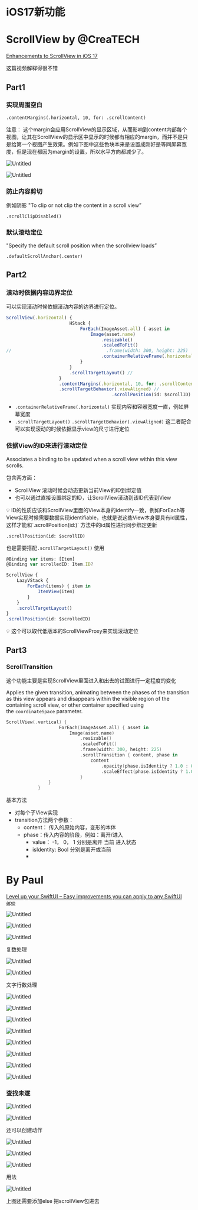 # iOS17新功能

# ScrollView by @CreaTECH

[Enhancements to ScrollView in iOS 17](https://www.youtube.com/watch?v=8YHbhSmiKwU)

这篇视频解释得很不错

## Part1

### 实现周围空白

`.contentMargins(.horizontal, 10, for: .scrollContent)`

注意： 这个margin会应用ScrollView的显示区域，从而影响到content内部每个视图，让其在ScrollView的显示区中显示的时候都有相应的margin，而并不是只是给第一个视图产生效果。例如下图中这些色块本来是设置成刚好是等同屏幕宽度，但是现在都因为margin的设置，所以水平方向都减少了。

![Untitled](iOS17%E6%96%B0%E5%8A%9F%E8%83%BD%203c4d7b68ef254828a7d22e511c235dc9/Untitled.png)

![Untitled](iOS17%E6%96%B0%E5%8A%9F%E8%83%BD%203c4d7b68ef254828a7d22e511c235dc9/Untitled%201.png)

### 防止内容剪切

例如阴影 "To clip or not clip the content in a scroll view”

`.scrollClipDisabled()`

### 默认滚动定位

"Specify the default scroll position when the scrollview loads”

`.defaultScrollAnchor(.center)`

## Part2

### 滚动时依据内容边界定位

可以实现滚动时候依据滚动内容的边界进行定位。

```jsx
ScrollView(.horizontal) {
                        HStack {
                            ForEach(ImageAsset.all) { asset in
                                Image(asset.name)
                                    .resizable()
                                    .scaledToFit()
//                                    .frame(width: 300, height: 225)
                                    .containerRelativeFrame(.horizontal)
                            }
                        }
                        .scrollTargetLayout() //
                    }
                    .contentMargins(.horizontal, 10, for: .scrollContent)
                    .scrollTargetBehavior(.viewAligned) //
										.scrollPosition(id: $scrollID) //绑定当前位置到id
```

- `.containerRelativeFrame(.horizontal)` 实现内容和容器宽度一直，例如屏幕宽度
- `.scrollTargetLayout()`  `.scrollTargetBehavior(.viewAligned)` 这二者配合可以实现滚动的时候依据显示view的尺寸进行定位

### 依据View的ID来进行滚动定位

Associates a binding to be updated when a scroll view within this view scrolls.

包含两方面：

- ScrollView 滚动时候会动态更新当前View的ID到绑定值
- 也可以通过直接设置绑定的ID，让ScrollView滚动到该ID代表到View

<aside>
💡 ID的性质应该和ScrollView里面的View本身的identify一致，例如ForEach等View实现时候需要数据实现identifiable，也就是说这些View本身要具有id属性，这样才能和`.scrollPosition(id:)` 方法中的id属性进行同步绑定更新

</aside>

`.scrollPosition(id: $scrollID)`

也是需要搭配`.scrollTargetLayout()`  使用

```jsx
@Binding var items: [Item]
@Binding var scrolledID: Item.ID?

ScrollView {
    LazyVStack {
        ForEach(items) { item in
            ItemView(item)
        }
    }
    .scrollTargetLayout()
}
.scrollPosition(id: $scrolledID)
```

<aside>
💡 这个可以取代低版本的ScrollViewProxy来实现滚动定位

</aside>

## Part3

### ScrollTransition

这个功能主要是实现ScrollView里面进入和出去的试图进行一定程度的变化

Applies the given transition, animating between the phases of the transition as this view appears and disappears within the visible region of the containing scroll view, or other container specified using the `coordinateSpace` parameter.

```swift
ScrollView(.vertical) {
                    ForEach(ImageAsset.all) { asset in
                        Image(asset.name)
                            .resizable()
                            .scaledToFit()
                            .frame(width: 300, height: 225)
                            .scrollTransition { content, phase in
                                content
                                    .opacity(phase.isIdentity ? 1.0 : 0.3)
                                    .scaleEffect(phase.isIdentity ? 1.0 : 0.3)
                            }
                }
            }
```

基本方法

- 对每个子View实现
- transition方法两个参数：
    - content： 传入的原始内容，变形的本体
    - phase：传入内容的阶段，例如：离开/进入
        - value： -1， 0， 1 分别是离开 当前 进入状态
        - isIdentity: Bool  分别是离开或当前
        - 
        

# By Paul

[Level up your SwiftUI – Easy improvements you can apply to any SwiftUI app](https://www.youtube.com/watch?v=l7eut-nYIUc&t=524s)

![Untitled](iOS17%E6%96%B0%E5%8A%9F%E8%83%BD%203c4d7b68ef254828a7d22e511c235dc9/Untitled%202.png)

![Untitled](iOS17%E6%96%B0%E5%8A%9F%E8%83%BD%203c4d7b68ef254828a7d22e511c235dc9/Untitled%203.png)

![Untitled](iOS17%E6%96%B0%E5%8A%9F%E8%83%BD%203c4d7b68ef254828a7d22e511c235dc9/Untitled%204.png)

复数处理

![Untitled](iOS17%E6%96%B0%E5%8A%9F%E8%83%BD%203c4d7b68ef254828a7d22e511c235dc9/Untitled%205.png)

![Untitled](iOS17%E6%96%B0%E5%8A%9F%E8%83%BD%203c4d7b68ef254828a7d22e511c235dc9/Untitled%206.png)

文字行数处理

![Untitled](iOS17%E6%96%B0%E5%8A%9F%E8%83%BD%203c4d7b68ef254828a7d22e511c235dc9/Untitled%207.png)

![Untitled](iOS17%E6%96%B0%E5%8A%9F%E8%83%BD%203c4d7b68ef254828a7d22e511c235dc9/Untitled%208.png)

![Untitled](iOS17%E6%96%B0%E5%8A%9F%E8%83%BD%203c4d7b68ef254828a7d22e511c235dc9/Untitled%209.png)

![Untitled](iOS17%E6%96%B0%E5%8A%9F%E8%83%BD%203c4d7b68ef254828a7d22e511c235dc9/Untitled%2010.png)

![Untitled](iOS17%E6%96%B0%E5%8A%9F%E8%83%BD%203c4d7b68ef254828a7d22e511c235dc9/Untitled%2011.png)

![Untitled](iOS17%E6%96%B0%E5%8A%9F%E8%83%BD%203c4d7b68ef254828a7d22e511c235dc9/Untitled%2012.png)

![Untitled](iOS17%E6%96%B0%E5%8A%9F%E8%83%BD%203c4d7b68ef254828a7d22e511c235dc9/Untitled%2013.png)

![Untitled](iOS17%E6%96%B0%E5%8A%9F%E8%83%BD%203c4d7b68ef254828a7d22e511c235dc9/Untitled%2014.png)

### 查找未遂

![Untitled](iOS17%E6%96%B0%E5%8A%9F%E8%83%BD%203c4d7b68ef254828a7d22e511c235dc9/Untitled%2015.png)

![Untitled](iOS17%E6%96%B0%E5%8A%9F%E8%83%BD%203c4d7b68ef254828a7d22e511c235dc9/Untitled%2016.png)

还可以创建动作

![Untitled](iOS17%E6%96%B0%E5%8A%9F%E8%83%BD%203c4d7b68ef254828a7d22e511c235dc9/Untitled%2017.png)

![Untitled](iOS17%E6%96%B0%E5%8A%9F%E8%83%BD%203c4d7b68ef254828a7d22e511c235dc9/Untitled%2018.png)

![Untitled](iOS17%E6%96%B0%E5%8A%9F%E8%83%BD%203c4d7b68ef254828a7d22e511c235dc9/Untitled%2019.png)

用法

![Untitled](iOS17%E6%96%B0%E5%8A%9F%E8%83%BD%203c4d7b68ef254828a7d22e511c235dc9/Untitled%2020.png)

上图还需要添加else 把scrollView包进去